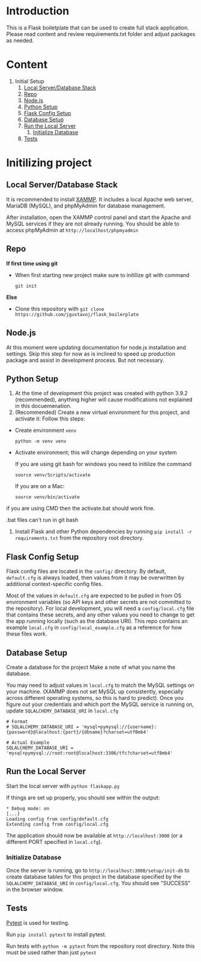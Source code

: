 # Introduction

This is a Flask boiletplate that can be used to create full stack application. Please read content and review requirements.txt folder and adjust packages as needed. 

# Content

1. Initial Setup
   1. [Local Server/Database Stack](#local-serverdatabase-stack)
   1. [Repo](#repo)
   1. [Node.js](#nodejs)
   1. [Python Setup](#python-setup)
   1. [Flask Config Setup](#flask-config-setup)
   1. [Database Setup](#database-setup)
   1. [Run the Local Server](#run-the-local-server)
      1. [Initialize Database](#initialize-database)
   1. [Tests](#tests)

# Initilizing project

## Local Server/Database Stack

It is recommended to install [XAMMP](https://www.apachefriends.org/index.html). It includes a local Apache web server, MariaDB (MySQL), and phpMyAdmin for database management.

After installation, open the XAMMP control panel and start the Apache and MySQL services if they are not already running. You should be able to access phpMyAdmin at `http://localhost/phpmyadmin`

## Repo

<b> If first time using git </b>

- When first starting new project make sure to initilize git with command

  `git init`

<b> Else </b>

- Clone this repository with `git clone https://github.com/jgustavoj/flask_boilerplate`

## Node.js

At this moment were updating documentation for node.js installation and settings. Skip this step for now as is inclined to speed up production package and assist in development process. But not necessary.

<!---
[Node.js is required in this project primarily for Webpack, which bundles and minifies SCSS->CSS and JavaScript.

1. (Recommended) Install [NVM](https://github.com/nvm-sh/nvm) to manage multiple node versions. If using Windows, install [`nvm-windows`](https://github.com/coreybutler/nvm-windows)
    * For `nvm-windows` it is recommended to use the installer found in `nvm-setup.zip` at https://github.com/coreybutler/nvm-windows/releases
1. Install nodejs -- [https://nodejs.org/en/download/](https://nodejs.org/en/download/)
    * As of 2022, node 14.15.4 LTS is confirmed to be working with this project
    * If using NVM, use e.g. `nvm install 14.15.4` followed by `nvm use 14.15.4`
1. Run `npm install` from the repository root directory to install all required node modules. This may take a few minutes.
    * There may be a warning message about security updates. `npm audit fix` should (hopefully) resolve these.

    * For potential issues with rpm install and nan run the following commands to install nan globally:

    	`npm i -g nan`

    	`export NODE_PATH=$(npm root -g)`

    * Common error `npm WARN enoent ENOENT: no such file or directory, open 'C:\Users\Nuwanst\package.json'`
    * Follow this steps:

		a) Delete package.json and package-lock.json file

		b) type `npm init`

		c) type `npm install`


    * For Mac users and potential issues with No Xcode or CLT version detected, follow the following instructions:

		a) First, get the location of the installed command-line tools by running the command below:

		`xcode-select --print-path`

		b) Knowing the path to the currently installed command-line tools from the previous step, You can now go ahead and
	    remove it from the system. For the next set of commands, you need sudo privileges to run successfully.

	    `sudo rm -r -f /Library/Developer/CommandLineTools`

		c) Proceed to run the following command:

		`xcode-select --install`

		d)Finally continue to use the npm package managment tool to install dependencies:

		`npm install`

1. To confirm node/webpack setup, run `npm run build` to recompile assets. If there aren't any obvious error messages, it probably worked. To be doubly sure, you can delete `static/css/*.bundle.min.css` and `static/js/*.bundle.min.js` files prior to running `npm run build` and see if they reappear after it runs.


Typically, you should only need `npm run build` to rebuild all static assets. However, these are the other options:

* `npm run build-dev`

    Build only non-minified files. (I.e. `.bundle.css` and `.bundle.js` files).

* `npm run build-prod`

    Build only minified files. (I.e. `.bundle.min.css` and `.bundle.min.js` files).

* `npm run build`

    Build everything. Effectively the same as running `build-dev` and then `build-prod`
](url)

-->

## Python Setup

1. At the time of development this project was created with python 3.9.2 (recommended), anything higher will cause modifications not explained in this docuemenation.
1. (Recommended) Create a new virtual environment for this project, and activate it: Follow this steps:

- Create environment `venv`

  `python -m venv venv`

- Activate environment; this will change depending on your system

  If you are using git bash for windows you need to initilize the command

  `source venv/Scripts/activate`

  If you are on a Mac:

  `source venv/bin/activate`

if you are using CMD then the activate.bat should work fine.

.bat files can't run in git bash

1. Install Flask and other Python dependencies by running `pip install -r requirements.txt` from the repository root directory.

## Flask Config Setup

Flask config files are located in the `config/` directory. By default, `default.cfg` is always loaded, then values from it may be overwritten by additional context-specific config files.

Most of the values in `default.cfg` are expected to be pulled in from OS environment variables (so API keys and other secrets are not committed to the repository). For local development, you will need a `config/local.cfg` file that contains these secrets, and any other values you need to change to get the app running locally (such as the database URI). This repo contains an example `local.cfg` in `config/local_example.cfg` as a reference for how these files work.

## Database Setup

Create a database for the project Make a note of what you name the database.

You may need to adjust values in `local.cfg` to match the MySQL settings on your machine. (XAMMP does not set MySQL up consistently, especially across different operating systems, so this is hard to predict). Once you figure out your credentials and which port the MySQL service is running on, update `SQLALCHEMY_DATABASE_URI` in `local.cfg`

    # Format
    # SQLALCHEMY_DATABASE_URI = 'mysql+pymysql://{username}:{password}@localhost:{port}/{dbname}?charset=utf8mb4'

    # Actual Example
    SQLALCHEMY_DATABASE_URI = 'mysql+pymysql://root:root@localhost:3306/tfc?charset=utf8mb4'

## Run the Local Server

Start the local server with `python flaskapp.py`

If things are set up properly, you should see within the output:

    * Debug mode: on
    [...]
    Loading config from config/default.cfg
    Extending config from config/local.cfg

The application should now be available at `http://localhost:3000` (or a different PORT specified in `local.cfg`).

### Initialize Database

Once the server is running, go to `http://localhost:3000/setup/init-db` to create database tables for this project in the database specified by the `SQLALCHEMY_DATABASE_URI` in `config/local.cfg`. You should see "SUCCESS" in the browser window.

## Tests

[Pytest](https://pytest.org/) is used for testing.

Run `pip install pytest` to install pytest.

Run tests with `python -m pytest` from the repository root directory. Note this must be used rather than just `pytest`
